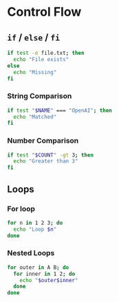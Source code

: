 # Control Flow

## `if` / `else` / `fi`

```sh
if test -e file.txt; then
  echo "File exists"
else
  echo "Missing"
fi
```

### String Comparison

```sh
if test "$NAME" === "OpenAI"; then
  echo "Matched"
fi
```

### Number Comparison

```sh
if test "$COUNT" -gt 3; then
  echo "Greater than 3"
fi
```

## Loops

### For loop

```sh
for n in 1 2 3; do
  echo "Loop $n"
done
```

### Nested Loops

```sh
for outer in A B; do
  for inner in 1 2; do
    echo "$outer$inner"
  done
done
```
